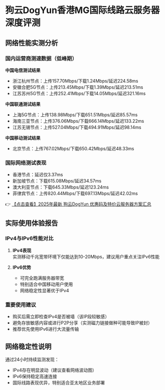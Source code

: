 # 狗云DogYun香港MG国际线路云服务器深度评测

## 网络性能实测分析

### 国内运营商测速数据（低峰期）

**中国电信测试结果**  
- 浙江杭州节点：上传157.70Mbps/下载1.24Mbps/延迟224.58ms  
- 安徽合肥5G节点：上传213.45Mbps/下载1.39Mbps/延迟213.51ms  
- 江苏苏州5G节点：上传252.41Mbps/下载14.05Mbps/延迟321.16ms  

**中国联通测试结果**  
- 上海5G节点：上传138.98Mbps/下载651.51Mbps/延迟85.57ms  
- 海南三亚节点：上传376.06Mbps/下载666.14Mbps/延迟133.22ms  
- 江苏无锡节点：上传527.04Mbps/下载494.91Mbps/延迟98.14ms  

**中国移动测试结果**  
- 北京节点：上传767.02Mbps/下载650.42Mbps/延迟48.33ms  

### 国际网络测试表现

- 香港节点：延迟仅3.37ms  
- 新加坡节点：下载615.08Mbps/延迟34.57ms  
- 澳大利亚节点：下载645.33Mbps/延迟123.24ms  
- 菲律宾节点：上传820.44Mbps/下载697.13Mbps/延迟42.02ms  

👉 [【点击查看】2025年最新 狗云DogYun 优惠码及特价云服务器方案汇总](https://bit.ly/DogYun)

## 实际使用体验报告

### IPv4与IPv6性能对比

1. **IPv4表现**  
   实测移动千兆宽带环境下仅能达到10-20Mbps，建议用户重点关注IPv6性能

2. **IPv6优势**  
   - 可完全跑满服务器带宽  
   - 特别适合中国移动用户使用  
   - 网络稳定性显著优于IPv4  

### 重要使用建议

- 购买后需立即检查IPv4是否被墙（该IP段较敏感）
- 避免存放敏感内容或进行P2P分享（实测磁力链接做种可能导致IP被封）
- 推荐优先使用IPv6进行大流量传输

## 网络稳定性说明

通过24小时持续监测发现：
- IPv4存在明显波动（建议查看网络波动图）
- IPv6保持稳定高速连接
- 国际线路表现优异，特别适合亚太地区业务部署